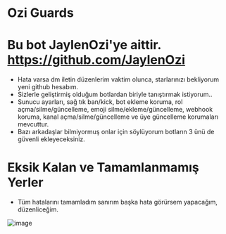 # Ozi Guards

# Bu bot JaylenOzi'ye aittir. https://github.com/JaylenOzi

- Hata varsa dm iletin düzenlerim vaktim olunca, starlarınızı bekliyorum yeni github hesabım.
- Sizlerle geliştirmiş olduğum botlardan biriyle tanıştırmak istiyorum.. 
- Sunucu ayarları, sağ tık ban/kick, bot ekleme koruma, rol açma/silme/güncelleme, emoji silme/ekleme/güncelleme, webhook koruma, kanal açma/silme/güncelleme ve üye güncelleme korumaları mevcuttur.
- Bazı arkadaşlar bilmiyormuş onlar için söylüyorum botların 3 ünü de güvenli ekleyeceksiniz.

# Eksik Kalan ve Tamamlanmamış Yerler

- Tüm hatalarını tamamladım sanırım başka hata görürsem yapacağım, düzenliceğim.

![image](https://user-images.githubusercontent.com/92666466/139727759-dbf9ef2b-5d9b-46fe-b96d-6e95d2d07a0b.png)

